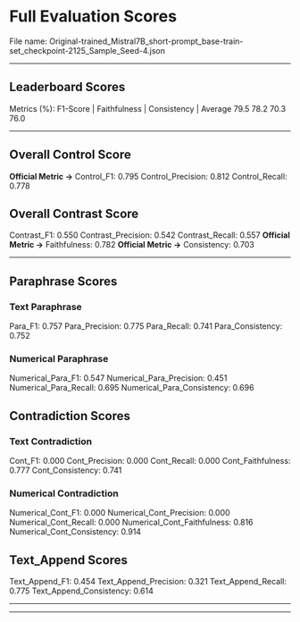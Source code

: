 # Full Evaluation Scores

File name: Original-trained_Mistral7B_short-prompt_base-train-set_checkpoint-2125_Sample_Seed-4.json


---

## Leaderboard Scores

Metrics (%): F1-Score | Faithfulness | Consistency | Average
                79.5        78.2          70.3        76.0

---

## Overall Control Score

**Official Metric ->** Control_F1: 0.795
Control_Precision: 0.812
Control_Recall: 0.778

## Overall Contrast Score

Contrast_F1: 0.550
Contrast_Precision: 0.542
Contrast_Recall: 0.557
**Official Metric ->** Faithfulness: 0.782
**Official Metric ->** Consistency: 0.703

---


## Paraphrase Scores


### Text Paraphrase

Para_F1: 0.757
Para_Precision: 0.775
Para_Recall: 0.741
Para_Consistency: 0.752


### Numerical Paraphrase

Numerical_Para_F1: 0.547
Numerical_Para_Precision: 0.451
Numerical_Para_Recall: 0.695
Numerical_Para_Consistency: 0.696


## Contradiction Scores


### Text Contradiction

Cont_F1: 0.000
Cont_Precision: 0.000
Cont_Recall: 0.000
Cont_Faithfulness: 0.777
Cont_Consistency: 0.741


### Numerical Contradiction

Numerical_Cont_F1: 0.000
Numerical_Cont_Precision: 0.000
Numerical_Cont_Recall: 0.000
Numerical_Cont_Faithfulness: 0.816
Numerical_Cont_Consistency: 0.914


## Text_Append Scores

Text_Append_F1: 0.454
Text_Append_Precision: 0.321
Text_Append_Recall: 0.775
Text_Append_Consistency: 0.614

---


---

